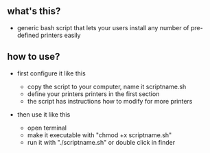 what's this?
-------------------
- generic bash script that lets your users install any number of pre-defined printers easily
  

how to use?
-------------------
- first configure it like this
  - copy the script to your computer, name it scriptname.sh
  - define your printers printers in the first section
  - the script has instructions how to modify for more printers
  
- then use it like this
  - open terminal
  - make it executable with "chmod +x scriptname.sh"
  - run it with "./scriptname.sh" or double click in finder
